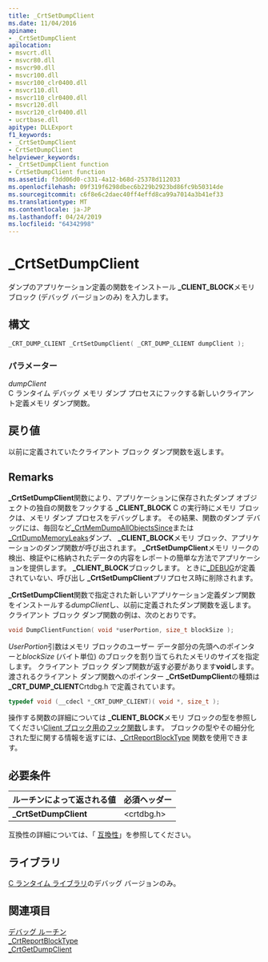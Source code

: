 ```yaml
---
title: _CrtSetDumpClient
ms.date: 11/04/2016
apiname:
- _CrtSetDumpClient
apilocation:
- msvcrt.dll
- msvcr80.dll
- msvcr90.dll
- msvcr100.dll
- msvcr100_clr0400.dll
- msvcr110.dll
- msvcr110_clr0400.dll
- msvcr120.dll
- msvcr120_clr0400.dll
- ucrtbase.dll
apitype: DLLExport
f1_keywords:
- _CrtSetDumpClient
- CrtSetDumpClient
helpviewer_keywords:
- _CrtSetDumpClient function
- CrtSetDumpClient function
ms.assetid: f3dd06d0-c331-4a12-b68d-25378d112033
ms.openlocfilehash: 09f319f6298dbec6b229b2923bd86fc9b50314de
ms.sourcegitcommit: c6f8e6c2daec40ff4effd8ca99a7014a3b41ef33
ms.translationtype: MT
ms.contentlocale: ja-JP
ms.lasthandoff: 04/24/2019
ms.locfileid: "64342998"
---
```

# <a name="crtsetdumpclient"></a>_CrtSetDumpClient

ダンプのアプリケーション定義の関数をインストール **_CLIENT_BLOCK**メモリ ブロック (デバッグ バージョンのみ) を入力します。

## <a name="syntax"></a>構文

```C
_CRT_DUMP_CLIENT _CrtSetDumpClient( _CRT_DUMP_CLIENT dumpClient );
```

### <a name="parameters"></a>パラメーター

*dumpClient*<br/>
C ランタイム デバッグ メモリ ダンプ プロセスにフックする新しいクライアント定義メモリ ダンプ関数。

## <a name="return-value"></a>戻り値

以前に定義されていたクライアント ブロック ダンプ関数を返します。

## <a name="remarks"></a>Remarks

**_CrtSetDumpClient**関数により、アプリケーションに保存されたダンプ オブジェクトの独自の関数をフックする **_CLIENT_BLOCK** C の実行時にメモリ ブロックは、メモリ ダンプ プロセスをデバッグします。 その結果、関数のダンプ デバッグには、毎回など[_CrtMemDumpAllObjectsSince](crtmemdumpallobjectssince.md)または[_CrtDumpMemoryLeaks](crtdumpmemoryleaks.md)ダンプ、 **_CLIENT_BLOCK**メモリ ブロック、アプリケーションのダンプ関数が呼び出されます。 **_CrtSetDumpClient**メモリ リークの検出、検証やに格納されたデータの内容をレポートの簡単な方法でアプリケーションを提供します。 **_CLIENT_BLOCK**ブロックします。 ときに[_DEBUG](../../c-runtime-library/debug.md)が定義されていない、呼び出し **_CrtSetDumpClient**プリプロセス時に削除されます。

**_CrtSetDumpClient**関数で指定された新しいアプリケーション定義ダンプ関数をインストールする*dumpClient*し、以前に定義されたダンプ関数を返します。 クライアント ブロック ダンプ関数の例は、次のとおりです。

```C
void DumpClientFunction( void *userPortion, size_t blockSize );
```

*UserPortion*引数はメモリ ブロックのユーザー データ部分の先頭へのポインターと*blockSize* (バイト単位) のブロックを割り当てられたメモリのサイズを指定します。 クライアント ブロック ダンプ関数が返す必要があります**void**します。 渡されるクライアント ダンプ関数へのポインター **_CrtSetDumpClient**の種類は **_CRT_DUMP_CLIENT**Crtdbg.h で定義されています。

```C
typedef void (__cdecl *_CRT_DUMP_CLIENT)( void *, size_t );
```

操作する関数の詳細については **_CLIENT_BLOCK**メモリ ブロックの型を参照してください[Client ブロック用のフック関数](/visualstudio/debugger/client-block-hook-functions)します。 ブロックの型やその細分化された型に関する情報を返すには、[_CrtReportBlockType](crtreportblocktype.md) 関数を使用できます。

## <a name="requirements"></a>必要条件

|ルーチンによって返される値|必須ヘッダー|
|-------------|---------------------|
|**_CrtSetDumpClient**|\<crtdbg.h>|

互換性の詳細については、「 [互換性](../../c-runtime-library/compatibility.md)」を参照してください。

## <a name="libraries"></a>ライブラリ

[C ランタイム ライブラリ](../../c-runtime-library/crt-library-features.md)のデバッグ バージョンのみ。

## <a name="see-also"></a>関連項目

[デバッグ ルーチン](../../c-runtime-library/debug-routines.md)<br/>
[_CrtReportBlockType](crtreportblocktype.md)<br/>
[_CrtGetDumpClient](crtgetdumpclient.md)<br/>
